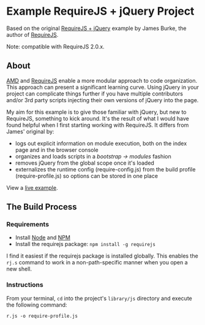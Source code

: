 # Example RequireJS + jQuery Project #

Based on the original [RequireJS + jQuery][original] example by James Burke, the author of [RequireJS][requirejs].

Note: compatible with RequireJS 2.0.x.

## About ##

[AMD][amd] and [RequireJS][requirejs] enable a more modular approach to code organization. This approach can present a significant learning curve. Using jQuery in your project can complicate things further if you have multiple contributors and/or 3rd party scripts injecting their own versions of jQuery into the page.

My aim for this example is to give those familiar with jQuery, but new to RequireJS, something to kick around. It's the result of what I would have found helpful when I first starting working with RequireJS. It differs from James' original by:

* logs out explicit information on module execution, both on the index page and in the browser console
* organizes and loads scripts in a *bootstrap -> modules* fashion
* removes jQuery from the global scope once it's loaded
* externalizes the runtime config (require-config.js) from the build profile (require-profile.js) so options can be stored in one place

View a [live example][gh-pages].

## The Build Process

### Requirements

* Install [Node][node] and [NPM][npm]
* Install the requirejs package: `npm install -g requirejs`

I find it easiest if the requirejs package is installed globally. This enables the `rj.s` command to work in a non-path-specific manner when you open a new shell.

### Instructions ###

From your terminal, `cd` into the project's `library/js` directory and execute the following command:

    r.js -o require-profile.js



[amd]:https://github.com/amdjs/amdjs-api/wiki/AMD
[requirejs]:https://github.com/jrburke/requirejs
[original]:https://github.com/jrburke/require-jquery
[node]:http://nodejs.org/
[npm]:https://github.com/isaacs/npm
[gh-pages]:http://ryanfitzer.github.com/Example-RequireJS-jQuery-Project/